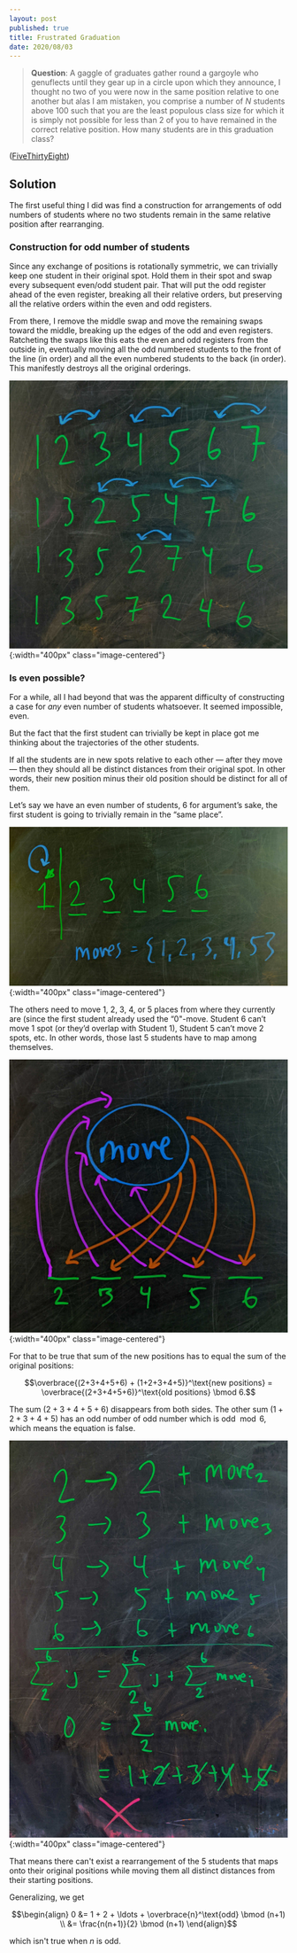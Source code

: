 ```yaml
---
layout: post
published: true
title: Frustrated Graduation
date: 2020/08/03
---
```


>**Question**: A gaggle of graduates gather round a gargoyle who genuflects until they gear up in a circle upon which they announce, I thought no two of you were now in the same position relative to one another but alas I am mistaken, you comprise a number of $N$ students above $100$ such that you are the least populous class size for which it is simply not possible for less than $2$ of you to have remained in the correct relative position. How many students are in this graduation class?

<!--more-->

([FiveThirtyEight](https://fivethirtyeight.com/features/can-you-cheat-at-rock-paper-scissors/))

## Solution

The first useful thing I did was find a construction for arrangements of odd numbers of students where no two students remain in the same relative position after rearranging.

### Construction for odd number of students 

Since any exchange of positions is rotationally symmetric, we can trivially keep one student in their original spot. Hold them in their spot and swap every subsequent even/odd student pair. That will put the odd register ahead of the even register, breaking all their relative orders, but preserving all the relative orders within the even and odd registers. 

From there, I remove the middle swap and move the remaining swaps toward the middle, breaking up the edges of the odd and even registers. Ratcheting the swaps like this eats the even and odd registers from the outside in, eventually moving all the odd numbered students to the front of the line (in order) and all the even numbered students to the back (in order). This manifestly destroys all the original orderings. 

![](/img/2020-08-03-odd-swaps.jpg){:width="400px" class="image-centered"}

### Is even possible?

For a while, all I had beyond that was the apparent difficulty of constructing a case for _any_ even number of students whatsoever. It seemed impossible, even.

But the fact that the first student can trivially be kept in place got me thinking about the trajectories of the other students.

If all the students are in new spots relative to each other — after they move — then they should all be distinct distances from their original spot. In other words, their new position minus their old position should be distinct for all of them. 

Let’s say we have an even number of students, $6$ for argument’s sake, the first student is going to trivially remain in the “same place”.

![](/img/2020-08-03-valid-moves.jpg){:width="400px" class="image-centered"}

The others need to move $1$, $2$, $3$, $4$, or $5$ places from where they currently are (since the first student already used the $\text{``0"}$-move. Student $6$ can’t move $1$ spot (or they’d overlap with Student $1$), Student $5$ can’t move $2$ spots, etc. In other words, those last $5$ students have to map among themselves. 

![](/img/2020-08-03-move-mapper.jpg){:width="400px" class="image-centered"}

For that to be true that sum of the new positions has to equal the sum of the original positions:

$$\overbrace{(2+3+4+5+6) + (1+2+3+4+5)}^\text{new positions} = \overbrace{(2+3+4+5+6)}^\text{old positions} \bmod 6.$$

The sum $\left(2+3+4+5+6\right)$ disappears from both sides. The other sum $\left(1+2+3+4+5\right)$ has an odd number of odd number which is odd $\bmod 6$, which means the equation is false. 

![](/img/2020-08-03-remapping-calculation.jpg){:width="400px" class="image-centered"}

That means there can't exist a rearrangement of the $5$ students that maps onto their original positions while moving them all distinct distances from their starting positions.

Generalizing, we get 

$$\begin{align}
0 &= 1 + 2 + \ldots + \overbrace{n}^\text{odd} \bmod (n+1) \\
 &= \frac{n(n+1)}{2} \bmod (n+1)
\end{align}$$

which isn't true when $n$ is odd.

<br>
